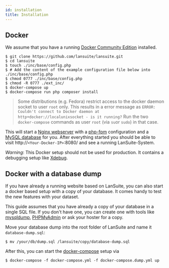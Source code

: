 ```yaml
---
id: installation
title: Installation
---
```


## Docker

We assume that you have a running [Docker Community Edition](https://www.docker.com/community-edition) installed.

```
$ git clone https://github.com/lansuite/lansuite.git
$ cd lansuite
$ touch ./inc/base/config.php
$ # Add the content of the example configuration file below into ./inc/base/config.php
$ chmod 0777 ./inc/base/config.php
$ chmod -R 0777 ./ext_inc/
$ docker-compose up
$ docker-compose run php composer install
```

> Some distributions (e.g. Fedora) restrict access to the docker daemon socket to user `root` only.
> This results in a error message as `ERROR: Couldn't connect to Docker daemon at http+docker://localunixsocket - is it running?`
Run the two `docker-compose` commands as user `root` (via `su`or `sudo`) in that case.

This will start a [Nginx webserver](https://nginx.org/) with a [php-fpm](https://secure.php.net/manual/en/install.fpm.php) configuration and a [MySQL database](https://www.mysql.com/) for you.
After everything started you should be able to visit http://`<Your-Docker-IP>`:8080/ and see a running LanSuite-System.

*Warning*: This Docker setup should not be used for production. It contains a debugging setup like [Xdebug](https://xdebug.org/).

## Docker with a database dump

If you have already a running website based on LanSuite, you can also start a docker based setup with a copy of your database.
It comes handy to test the new features with your dataset.

This guide assumes that you have already a copy of your database in a single SQL file.
If you don't have one, you can create one with tools like [mysqldump](https://dev.mysql.com/doc/refman/5.7/en/mysqldump-sql-format.html), [PHPMyAdmin](https://www.phpmyadmin.net/) or ask your hoster for a copy.

Move your database dump into the root folder of LanSuite and name it `database-dump.sql`:

```
$ mv /your/db/dump.sql /lansuite/copy/database-dump.sql
```

After this, you can start the [docker-compose](https://docs.docker.com/compose/) setup via

```
$ docker-compose -f docker-compose.yml -f docker-compose.dump.yml up
```